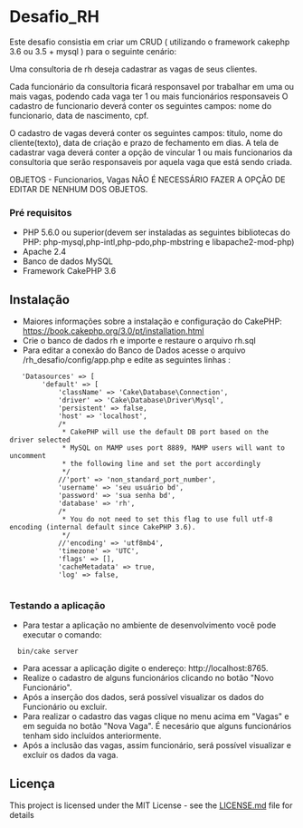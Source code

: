 # Desafio_RH
Este desafio consistia em criar um CRUD ( utilizando o framework cakephp 3.6 ou 3.5 + mysql ) para o seguinte cenário:

Uma consultoria de rh deseja cadastrar as vagas de seus clientes.

Cada funcionário da consultoria ficará responsavel por trabalhar em uma ou mais vagas, 
podendo cada vaga ter 1 ou mais funcionários responsaveis
O cadastro de funcionario deverá conter os seguintes campos: nome do funcionario, data de nascimento, cpf.

O cadastro de vagas deverá conter os seguintes campos: titulo, nome do cliente(texto), data de criação e prazo de fechamento em dias.
A tela de cadastrar vaga deverá conter a opção de vincular 1 ou mais funcionarios da consultoria que serão responsaveis por aquela vaga que
está sendo criada.

OBJETOS - Funcionarios, Vagas
NÃO É NECESSÁRIO FAZER A OPÇÃO DE EDITAR DE NENHUM DOS OBJETOS.

### Pré requisitos

* PHP 5.6.0 ou superior(devem ser instaladas as seguintes bibliotecas do PHP: php-mysql,php-intl,php-pdo,php-mbstring e libapache2-mod-php)
* Apache 2.4
* Banco de dados MySQL
* Framework CakePHP 3.6

## Instalação

  * Maiores informações sobre a instalação e configuração do CakePHP: https://book.cakephp.org/3.0/pt/installation.html   
  *  Crie o banco de dados rh e importe e restaure o arquivo rh.sql
  * Para editar a conexão do Banco de Dados acesse o arquivo /rh_desafio/config/app.php e
    edite as seguintes linhas :     

```
   'Datasources' => [
        'default' => [
            'className' => 'Cake\Database\Connection',
            'driver' => 'Cake\Database\Driver\Mysql',
            'persistent' => false,
            'host' => 'localhost',
            /*
             * CakePHP will use the default DB port based on the driver selected
             * MySQL on MAMP uses port 8889, MAMP users will want to uncomment
             * the following line and set the port accordingly
             */
            //'port' => 'non_standard_port_number',
            'username' => 'seu usuário bd',
            'password' => 'sua senha bd',
            'database' => 'rh',
            /*
             * You do not need to set this flag to use full utf-8 encoding (internal default since CakePHP 3.6).
             */
            //'encoding' => 'utf8mb4',
            'timezone' => 'UTC',
            'flags' => [],
            'cacheMetadata' => true,
            'log' => false,


```
### Testando a aplicação
 * Para testar a aplicação no ambiente de desenvolvimento você pode executar o comando:
 ```
   bin/cake server
 
 ```
  
 * Para acessar a aplicação digite o endereço: http://localhost:8765.
 * Realize o cadastro de alguns funcionários clicando no botão "Novo Funcionário".
 * Após a inserção dos dados, será possível visualizar os dados do Funcionário ou excluir.
 * Para realizar o cadastro das vagas clique no menu acima em "Vagas" e em seguida no botão "Nova Vaga". É necesário que alguns funcionários tenham sido incluídos anteriormente.
 * Após a inclusão das vagas, assim funcionário, será possível visualizar e excluir os dados da vaga.  
 
 ## Licença

This project is licensed under the MIT License - see the [LICENSE.md](LICENSE.md) file for details
